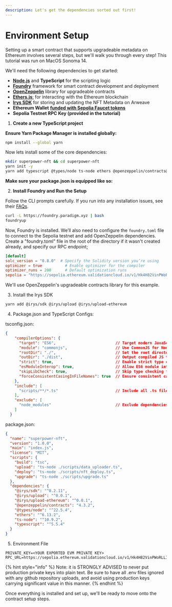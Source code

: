 ```yaml
---
description: Let's get the dependencies sorted out first!
---
```


# Environment Setup

Setting up a smart contract that supports upgradeable metadata on Ethereum involves several steps, but we'll walk you through every step! This tutorial was run on MacOS Sonoma 14.

We'll need the following dependencies to get started:

* [**Node.js**](https://nodejs.org/en) and **TypeScript** for the scripting logic
* [**Foundry**](https://github.com/foundry-rs/foundry) framework for smart contract development and deployment
* [**OpenZeppelin**](https://docs.openzeppelin.com/contracts/4.x/erc721) library for upgradeable contracts&#x20;
* [**Ethers.js**:](https://classic.yarnpkg.com/en/package/ethers) for interacting with the Ethereum blockchain
* [**Irys SDK**](https://arweave-tools.irys.xyz/irys-sdk) for storing and updating the NFT Metadata on Arweave
* **Ethereum Wallet** [**funded with Sepolia Faucet tokens**](https://cloud.google.com/application/web3/faucet/ethereum/sepolia)
* **Sepolia Testnet RPC Key (provided in the tutorial)**

&#x20;

1. **Create a new TypeScript project**

**Ensure Yarn Package Manager is installed globally:**

```bash
npm install --global yarn
```

Now lets install some of the core dependencies:

```bash
mkdir superpower-nft && cd superpower-nft
yarn init -y
yarn add typescript @types/node ts-node ethers @openzeppelin/contracts@4.3.2

```

**Make sure your package.json is equipped like so:**

2. **Install Foundry and Run the Setup**&#x20;

Follow the CLI prompts carefully. If you run into any installation issues, see their [FAQs](https://book.getfoundry.sh/faq).

```bash
curl -L https://foundry.paradigm.xyz | bash
foundryup
```

Now, Foundry is installed. We’ll also need to configure the `foundry.toml` file to connect to the Sepolia testnet and add OpenZeppelin dependencies. Create a "foundry.toml" file in the root of the directory if it wasn't created already, and specify our RPC endpoint;

```toml
[default]
solc_version = "0.8.0"  # Specify the Solidity version you’re using
optimizer = true          # Enable optimizer for the compiler
optimizer_runs = 200      # Default optimization runs
sepolia = "https://sepolia.ethereum.validationcloud.io/v1/Hk4H82VinPWoRLLIr_awwziFmE0rAQMLyyDlV5ID94E"
```

We'll use OpenZeppelin's upgradeable contracts library for this example.

3. Install the Irys SDK

```bash
yarn add @irys/sdk @irys/upload @irys/upload-ethereum 
```

4. Package.json and TypeScript Configs:

tsconfig.json:

```json
{
    "compilerOptions": {
      "target": "ES6",                          // Target modern JavaScript
      "module": "commonjs",                     // Use CommonJS for Node.js compatibility
      "rootDir": "./",                          // Set the root directory (adjust if needed)
      "outDir": "./dist",                       // Output compiled JS to 'dist' folder
      "strict": true,                           // Enable strict type checking
      "esModuleInterop": true,                  // Allow ES6 module interop
      "skipLibCheck": true,                     // Skip type checking for libraries
      "forceConsistentCasingInFileNames": true  // Ensure consistent casing in imports
    },
    "include": [
      "scripts/**/*.ts"                         // Include all .ts files in the 'scripts' directory
    ],
    "exclude": [
      "node_modules"                            // Exclude dependencies
    ]
  }
```



package.json:

```json
{
  "name": "superpower-nft",
  "version": "1.0.0",
  "main": "index.js",
  "license": "MIT",
  "scripts": {
    "build": "tsc",
    "upload": "ts-node ./scripts/data_uploader.ts",
    "deploy": "ts-node ./scripts/nft_deploy.ts",
    "upgrade": "ts-node ./scripts/upgrade.ts"
  },
  "dependencies": {
    "@irys/sdk": "^0.2.11",
    "@irys/upload": "^0.0.1",
    "@irys/upload-ethereum": "^0.0.1",
    "@openzeppelin/contracts": "4.3.2",
    "@types/node": "^22.5.4",
    "ethers": "^6.13.2",
    "ts-node": "^10.9.2",
    "typescript": "^5.5.4"
  }
}
```

5. Environment File

```
PRIVATE_KEY=<YOUR EXPORTED EVM PRIVATE KEY>
RPC_URL=https://sepolia.ethereum.validationcloud.io/v1/Hk4H82VinPWoRLLIr_awwziFmE0rAQMLyyDlV5ID94E
```

{% hint style="info" %}
Note: it is STRONGLY ADVISED to never put production private keys into plain text. Be sure to have all .env files ignored with any github repository uploads, and avoid using production keys carrying significant value in this manner.
{% endhint %}



Once everything is installed and set up, we'll be ready to move onto the contract setup steps.

